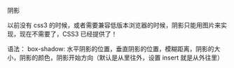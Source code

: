 阴影

以前没有 css3 的时候，或者需要兼容低版本浏览器的时候，阴影只能用图片来实现，现在不需要了，CSS3 已经提供了！

语法：
box-shadow: 水平阴影的位置，垂直阴影的位置，模糊距离，阴影的大小，阴影的颜色，阴影开始方向（默认是从里往外，设置 insert 就是从外往里）
